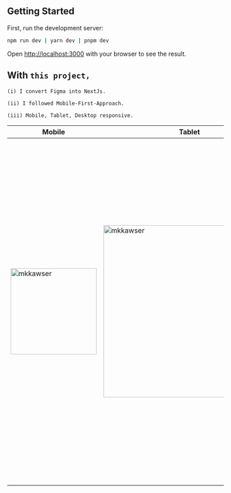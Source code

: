 ## Getting Started

First, run the development server:
```bash
npm run dev | yarn dev | pnpm dev
```
Open [http://localhost:3000](http://localhost:3000) with your browser to see the result.


## With ``this project,``
``(i) I convert Figma into NextJs.``

``(ii) I followed Mobile-First-Approach.``

``(iii) Mobile, Tablet, Desktop responsive.``

|Mobile|Tablet|Desktop|
|-|-|-|
|<img width="200px" src="https://user-images.githubusercontent.com/109532781/219743192-7e210e80-53ea-4c7f-8cb0-65c036d33502.png" alt="mkkawser" />|<img width="400px" src="https://user-images.githubusercontent.com/109532781/219743218-4d7facfb-f6a0-457c-9aaf-8160a63d58c6.png" alt="mkkawser" />|<img width="800px" src="https://user-images.githubusercontent.com/109532781/219743240-e9e98e69-8fc6-4c1b-af9b-7b33ee473984.png" alt="mkkawser" />|
